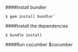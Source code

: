 
####Install bundler

    $ gem install bundler`

####Install the dependencies

    $ bundle install

####Run cucumber
	$cucumber